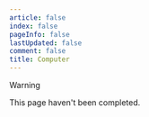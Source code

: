 ```yaml
---
article: false
index: false
pageInfo: false
lastUpdated: false
comment: false
title: Computer
---
```



> [!warning]
> This page haven't been completed.